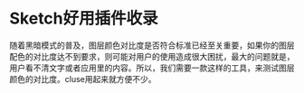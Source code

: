 # Sketch好用插件收录

随着黑暗模式的普及，图层颜色对比度是否符合标准已经至关重要，如果你的图层配色的对比度达不到要求，则可能对用户的使用造成很大困扰，最大的问题就是，用户看不清文字或者应用里的内容。所以，我们需要一款这样的工具，来测试图层颜色的对比度。cluse用起来就方便不少。
